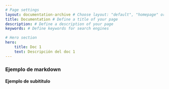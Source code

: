 ```yaml
---
# Page settings
layout: documentation-archive # Choose layout: "default", "homepage" or "documentation-archive"
title: Documentation # Define a title of your page
description: # Define a description of your page
keywords: # Define keywords for search engines

# Hero section
hero:
    title: Doc 1
    text: Descripción del doc 1
---
```


### Ejemplo de markdown
#### Ejemplo de subititulo
